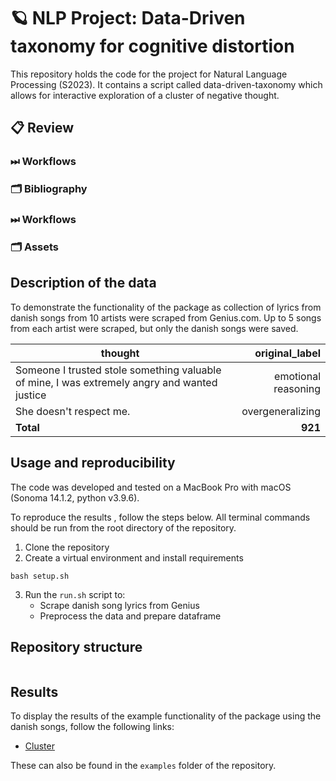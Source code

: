 # 🪐 NLP Project: Data-Driven taxonomy for cognitive distortion

This repository holds the code for the project for Natural Language Processing (S2023). It contains a script called data-driven-taxonomy which allows for interactive exploration of a cluster of negative thought.

## 📋 Review

### ⏭ Workflows

### 🗂 Bibliography

### ⏭ Workflows

### 🗂 Assets

## Description of the data
To demonstrate the functionality of the package as collection of lyrics from danish songs from 10 artists were scraped from Genius.com. Up to 5 songs from each artist were scraped, but only the danish songs were saved. 

| thought | original_label |
| ----------------- | -: |
| Someone I trusted stole something valuable of mine, I was extremely angry and wanted justice       | emotional reasoning |
| She doesn't respect me.        | overgeneralizing |
| **Total**         | **921**|

## Usage and reproducibility

The code was developed and tested on a MacBook Pro with macOS (Sonoma 14.1.2, python v3.9.6).

To reproduce the results , follow the steps below. All terminal commands should be run from the root directory of the repository.


1. Clone the repository
2. Create a virtual environment and install requirements
```
bash setup.sh
```
3. Run the `run.sh` script to: 
    - Scrape danish song lyrics from Genius
    - Preprocess the data and prepare dataframe

## Repository structure
```
```

## Results
To display the results of the example functionality of the package using the danish songs, follow the following links:
- [Cluster](http://htmlpreview.github.io/?https://https://github.com/SylvainEstebe/cognitive_distortion_project/blob/main/export/cluster_manual2_all-MiniLM-L12-v2.html)

These can also be found in the `examples` folder of the repository.
